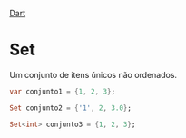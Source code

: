 [Dart](https://github.com/leofds/flutter-class/blob/master/dart/README.md)

# Set

Um conjunto de itens únicos não ordenados.

```dart
var conjunto1 = {1, 2, 3};

Set conjunto2 = {'1', 2, 3.0};

Set<int> conjunto3 = {1, 2, 3};
```
